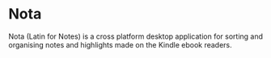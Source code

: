 # Nota

Nota (Latin for Notes) is a cross platform desktop application for sorting and organising notes and highlights made on the Kindle ebook readers.

